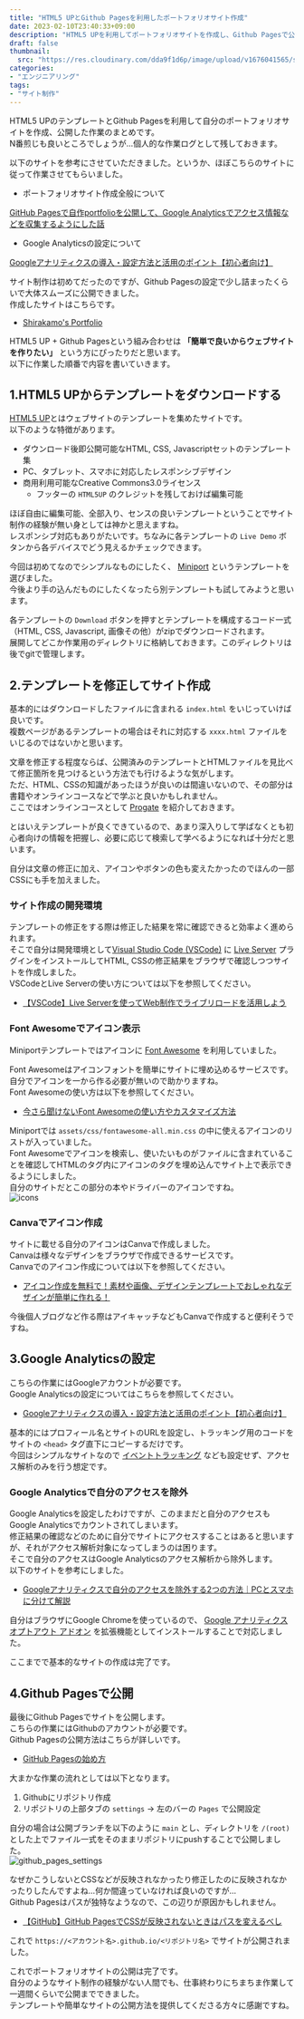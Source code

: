 ```yaml
---
title: "HTML5 UPとGithub Pagesを利用したポートフォリオサイト作成"
date: 2023-02-10T23:40:33+09:00
description: "HTML5 UPを利用してポートフォリオサイトを作成し、Github Pagesで公開します"
draft: false
thumbnail:
  src: "https://res.cloudinary.com/dda9f1d6p/image/upload/v1676041565/shirakamo_lab_tech_blog/portfolio_html5up_github_pages/blog_thumbnails_k7h5v1.webp"
categories:
- "エンジニアリング"
tags:
- "サイト制作"
---
```


HTML5 UPのテンプレートとGithub Pagesを利用して自分のポートフォリオサイトを作成、公開した作業のまとめです。  
N番煎じも良いところでしょうが...個人的な作業ログとして残しておきます。  

以下のサイトを参考にさせていただきました。というか、ほぼこちらのサイトに従って作業させてもらいました。  

- ポートフォリオサイト作成全般について  

[GitHub Pagesで自作portfolioを公開して、Google Analyticsでアクセス情報などを収集するようにした話](https://qiita.com/shota-imazeki/items/0bfcf21951d160518f15 "portfolio_example")

- Google Analyticsの設定について  

[Googleアナリティクスの導入・設定方法と活用のポイント【初心者向け】](https://wacul-ai.com/blog/access-analysis/google-analytics-setting/ga-beginner/ "ga_example")  

サイト制作は初めてだったのですが、Github Pagesの設定で少し詰まったくらいで大体スムーズに公開できました。  
作成したサイトはこちらです。

- [Shirakamo's Portfolio](https://shirakamo.github.io/portfolio_github_io/ "portfolio site")

HTML5 UP + Github Pagesという組み合わせは __「簡単で良いからウェブサイトを作りたい」__ という方にぴったりだと思います。  
以下に作業した順番で内容を書いていきます。  

## 1.HTML5 UPからテンプレートをダウンロードする

[HTML5 UP](https://html5up.net/ "html5up")とはウェブサイトのテンプレートを集めたサイトです。  
以下のような特徴があります。

- ダウンロード後即公開可能なHTML, CSS, Javascriptセットのテンプレート集
- PC、タブレット、スマホに対応したレスポンシブデザイン
- 商用利用可能なCreative Commons3.0ライセンス
  - フッターの `HTML5UP` のクレジットを残しておけば編集可能

ほぼ自由に編集可能、全部入り、センスの良いテンプレートということでサイト制作の経験が無い身としては神かと思えますね。  
レスポンシブ対応もありがたいです。ちなみに各テンプレートの `Live Demo` ボタンから各デバイスでどう見えるかチェックできます。  

今回は初めてなのでシンプルなものにしたく、 [Miniport](https://html5up.net/miniport "miniport") というテンプレートを選びました。  
今後より手の込んだものにしたくなったら別テンプレートも試してみようと思います。  

各テンプレートの `Download` ボタンを押すとテンプレートを構成するコード一式（HTML, CSS, Javascript, 画像その他）がzipでダウンロードされます。  
展開してどこか作業用のディレクトリに格納しておきます。このディレクトリは後でgitで管理します。  

## 2.テンプレートを修正してサイト作成

基本的にはダウンロードしたファイルに含まれる `index.html` をいじっていけば良いです。  
複数ページがあるテンプレートの場合はそれに対応する `xxxx.html` ファイルをいじるのではないかと思います。  

文章を修正する程度ならば、公開済みのテンプレートとHTMLファイルを見比べて修正箇所を見つけるという方法でも行けるような気がします。  
ただ、HTML、CSSの知識があったほうが良いのは間違いないので、その部分は書籍やオンラインコースなどで学ぶと良いかもしれません。  
ここではオンラインコースとして [Progate](https://prog-8.com/ "progate") を紹介しておきます。  

とはいえテンプレートが良くできているので、あまり深入りして学ばなくとも初心者向けの情報を把握し、必要に応じて検索して学べるようになれば十分だと思います。  

自分は文章の修正に加え、アイコンやボタンの色も変えたかったのでほんの一部CSSにも手を加えました。

### サイト作成の開発環境

テンプレートの修正をする際は修正した結果を常に確認できると効率よく進められます。  
そこで自分は開発環境として[Visual Studio Code (VSCode)](https://azure.microsoft.com/ja-jp/products/visual-studio-code "vscode") に [Live Server](https://marketplace.visualstudio.com/items?itemName=ritwickdey.LiveServer "liveserver") プラグインをインストールしてHTML, CSSの修正結果をブラウザで確認しつつサイトを作成しました。  
VSCodeとLive Serverの使い方については以下を参照してください。

- [【VSCode】Live Serverを使ってWeb制作でライブリロードを活用しよう](https://webdesign-trends.net/entry/14461 "vscode_liveserver")

### Font Awesomeでアイコン表示

Miniportテンプレートではアイコンに [Font Awesome](https://fontawesome.com/ "fontawesome") を利用していました。  

Font Awesomeはアイコンフォントを簡単にサイトに埋め込めるサービスです。  
自分でアイコンを一から作る必要が無いので助かりますね。  
Font Awesomeの使い方は以下を参照してください。  

- [今さら聞けないFont Awesomeの使い方やカスタマイズ方法](https://webdesign-trends.net/entry/14327 "fontawesome_usage")  

Miniportでは `assets/css/fontawesome-all.min.css` の中に使えるアイコンのリストが入っていました。  
Font Awesomeでアイコンを検索し、使いたいものがファイルに含まれていることを確認してHTMLのタグ内にアイコンのタグを埋め込んでサイト上で表示できるようにしました。  
自分のサイトだとこの部分の本やドライバーのアイコンですね。  
![icons](https://res.cloudinary.com/dda9f1d6p/image/upload/v1676041565/shirakamo_lab_tech_blog/portfolio_html5up_github_pages/icons_sy1rhi.webp "icons")

### Canvaでアイコン作成

サイトに載せる自分のアイコンはCanvaで作成しました。  
Canvaは様々なデザインをブラウザで作成できるサービスです。  
Canvaでのアイコン作成については以下を参照してください。  

- [アイコン作成を無料で！素材や画像、デザインテンプレートでおしゃれなデザインが簡単に作れる！](https://www.canva.com/ja_jp/create/icon/ "canva")

今後個人ブログなど作る際はアイキャッチなどもCanvaで作成すると便利そうですね。

## 3.Google Analyticsの設定

こちらの作業にはGoogleアカウントが必要です。  
Google Analyticsの設定についてはこちらを参照してください。  

- [Googleアナリティクスの導入・設定方法と活用のポイント【初心者向け】](https://wacul-ai.com/blog/access-analysis/google-analytics-setting/ga-beginner/)

基本的にはプロフィール名とサイトのURLを設定し、トラッキング用のコードをサイトの `<head>` タグ直下にコピーするだけです。  
今回はシンプルなサイトなので [イベントトラッキング](https://wacul-ai.com/blog/access-analysis/google-analytics-setting/eventtracking/ "ga_event") なども設定せず、アクセス解析のみを行う想定です。

### Google Analyticsで自分のアクセスを除外

Google Analyticsを設定したわけですが、このままだと自分のアクセスもGoogle Analyticsでカウントされてしまいます。  
修正結果の確認などのために自分でサイトにアクセスすることはあると思いますが、それがアクセス解析対象になってしまうのは困ります。  
そこで自分のアクセスはGoogle Analyticsのアクセス解析から除外します。  
以下のサイトを参考にしました。

- [Googleアナリティクスで自分のアクセスを除外する2つの方法｜PCとスマホに分けて解説](https://wacul-ai.com/blog/access-analysis/google-analytics-setting/exclude-your-access/#s0501 "ga_optout")

自分はブラウザにGoogle Chromeを使っているので、 [Google アナリティクス オプトアウト アドオン](https://tools.google.com/dlpage/gaoptout?hl=ja "ga_optout_adon") を拡張機能としてインストールすることで対応しました。  

ここまでで基本的なサイトの作成は完了です。  

## 4.Github Pagesで公開

最後にGithub Pagesでサイトを公開します。  
こちらの作業にはGithubのアカウントが必要です。  
Github Pagesの公開方法はこちらが詳しいです。  

- [GitHub Pagesの始め方](https://qiita.com/tomotlab/items/0a8f2db2781d023aac4a "github_pages")

大まかな作業の流れとしては以下となります。

1. Githubにリポジトリ作成
2. リポジトリの上部タブの `settings` → 左のバーの `Pages` で公開設定

自分の場合は公開ブランチを以下のように `main` とし、ディレクトリを `/(root)` とした上でファイル一式をそのままリポジトリにpushすることで公開しました。  
![github_pages_settings](https://res.cloudinary.com/dda9f1d6p/image/upload/v1676041565/shirakamo_lab_tech_blog/portfolio_html5up_github_pages/github_pages_settings_f0gbix.webp "gp_settings")

なぜかこうしないとCSSなどが反映されなかったり修正したのに反映されなかったりしたんですよね...何か間違っていなければ良いのですが...  
Github Pagesはパスが独特なようなので、この辺りが原因かもしれません。  

- [【GitHub】GitHub PagesでCSSが反映されないときはパスを変えるべし](https://daiblog923.com/github-pages-css-reflect/ "github_pages_path")

これで `https://<アカウント名>.github.io/<リポジトリ名>` でサイトが公開されました。  

これでポートフォリオサイトの公開は完了です。  
自分のようなサイト制作の経験がない人間でも、仕事終わりにちまちま作業して一週間くらいで公開までできました。  
テンプレートや簡単なサイトの公開方法を提供してくださる方々に感謝ですね。
